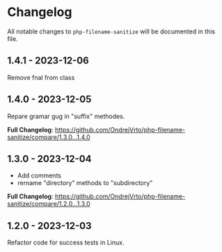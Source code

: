 # Changelog

All notable changes to `php-filename-sanitize` will be documented in this file.

## 1.4.1 - 2023-12-06

Remove fnal from class

## 1.4.0 - 2023-12-05

Repare gramar gug in "suffix" methodes.

**Full Changelog**: https://github.com/OndrejVrto/php-filename-sanitize/compare/1.3.0...1.4.0

## 1.3.0 - 2023-12-04

- Add comments
- rername "directory" methods to "subdirectory"

**Full Changelog**: https://github.com/OndrejVrto/php-filename-sanitize/compare/1.2.0...1.3.0

## 1.2.0 - 2023-12-03

Refactor code for success tests in Linux.
